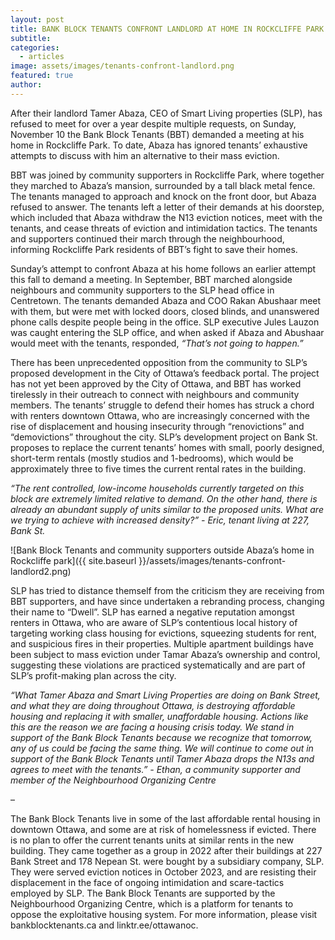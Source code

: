 ```yaml
---
layout: post
title: BANK BLOCK TENANTS CONFRONT LANDLORD AT HOME IN ROCKCLIFFE PARK
subtitle: 
categories:
  - articles
image: assets/images/tenants-confront-landlord.png
featured: true
author:
---
```


After their landlord Tamer Abaza, CEO of Smart Living properties (SLP), has refused to meet for over a year despite multiple requests, on Sunday, November 10 the Bank Block Tenants (BBT) demanded a meeting at his home in Rockcliffe Park. To date, Abaza has ignored tenants’ exhaustive attempts to discuss with him an alternative to their mass eviction. 

BBT was joined by community supporters in Rockcliffe Park, where together they marched to Abaza’s mansion, surrounded by a tall black metal fence. The tenants managed to approach and knock on the front door, but Abaza refused to answer. The tenants left a letter of their demands at his doorstep, which included that Abaza withdraw the N13 eviction notices, meet with the tenants, and cease threats of eviction and intimidation tactics. The tenants and supporters continued their march through the neighbourhood, informing Rockcliffe Park residents of BBT’s fight to save their homes.

Sunday’s attempt to confront Abaza at his home follows an earlier attempt this fall to demand a meeting. In September, BBT marched alongside neighbours and community supporters to the SLP head office in Centretown. The tenants demanded Abaza and COO Rakan Abushaar meet with them, but were met with locked doors, closed blinds, and unanswered phone calls despite people being in the office. SLP executive Jules Lauzon was caught entering the SLP office, and when asked if Abaza and Abushaar would meet with the tenants, responded, *“That’s not going to happen.”*

There has been unprecedented opposition from the community to SLP’s proposed development in the City of Ottawa’s feedback portal. The project has not yet been approved by the City of Ottawa, and BBT has worked tirelessly in their outreach to connect with neighbours and community members. The tenants’ struggle to defend their homes has struck a chord with renters downtown Ottawa, who are increasingly concerned with the rise of displacement and housing insecurity through “renovictions” and “demovictions” throughout the city. SLP’s development project on Bank St. proposes to replace the current tenants’ homes with small, poorly designed, short-term rentals (mostly studios and 1-bedrooms), which would be approximately three to five times the current rental rates in the building. 

*“The rent controlled, low-income households currently targeted on this block are extremely limited relative to demand. On the other hand, there is already an abundant supply of units similar to the proposed units. What are we trying to achieve with increased density?” - Eric, tenant living at 227, Bank St.*

![Bank Block Tenants and community supporters outside Abaza’s home in Rockcliffe park]({{ site.baseurl }}/assets/images/tenants-confront-landlord2.png)

SLP has tried to distance themself from the criticism they are receiving from BBT supporters, and have since undertaken a rebranding process, changing their name to “Dwell”. SLP has earned a negative reputation amongst renters in Ottawa, who are aware of SLP’s contentious local history of targeting working class housing for evictions, squeezing students for rent, and suspicious fires in their properties. Multiple apartment buildings have been subject to mass eviction under Tamar Abaza’s ownership and control, suggesting these violations are practiced systematically and are part of SLP’s profit-making plan across the city. 

*“What Tamer Abaza and Smart Living Properties are doing on Bank Street, and what they are doing throughout Ottawa, is destroying affordable housing and replacing it with smaller, unaffordable housing. Actions like this are the reason we are facing a housing crisis today. We stand in support of the Bank Block Tenants because we recognize that tomorrow, any of us could be facing the same thing. We will continue to come out in support of the Bank Block Tenants until Tamer Abaza drops the N13s and agrees to meet with the tenants.” - Ethan, a community supporter and member of the Neighbourhood Organizing Centre*

–

The Bank Block Tenants live in some of the last affordable rental housing in downtown Ottawa, and some are at risk of homelessness if evicted. There is no plan to offer the current tenants units at similar rents in the new building. They came together as a group in 2022 after their buildings at 227 Bank Street and 178 Nepean St. were bought by a subsidiary company, SLP. They were served eviction notices in October 2023, and are resisting their displacement in the face of ongoing intimidation and scare-tactics employed by SLP. The Bank Block Tenants are supported by the Neighbourhood Organizing Centre, which is a platform for tenants to oppose the exploitative housing system. For more information, please visit bankblocktenants.ca and linktr.ee/ottawanoc.
